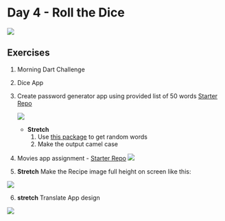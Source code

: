 

# Day 4 - Roll the Dice


![](screenshots/Dice%20App%20Layout.png)


## Exercises
1. Morning Dart Challenge
2. Dice App

3. Create password generator app using provided list of 50 words
[Starter Repo](https://github.com/McLarenCollege/day_4_random_word_assignment)
    
    ![](screenshots/PassGenerator.png)
    
    - **Stretch** 
        1. Use [this package](https://pub.dev/packages/english_words) to get random words
        2. Make the output camel case 

4. Movies app assignment - [Starter Repo](https://github.com/McLarenCollege/day_4_movies_assignment)
    ![](screenshots/Movies_assignment.png)
    
5. **Stretch** Make the Recipe image full height on screen like this:

![](screenshots/stretch%20day%204.png)

6. **stretch** Translate App design

 ![](screenshots/Stretch%20Day%203.png) 
